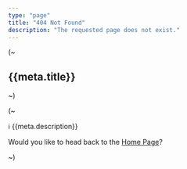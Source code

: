 ```yaml
---
type: "page"
title: "404 Not Found"
description: "The requested page does not exist."
---
```


(~

## {{meta.title}}

~)

(~

:information_source: {{meta.description}}

Would you like to head back to the [Home Page](/)?

~)